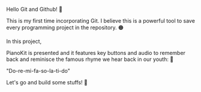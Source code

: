Hello Git and Github! 👋

This is my first time incorporating Git. I believe this is a powerful tool to save every programming project in the repository. 🟠

In this project, 

PianoKit is presented and it features key buttons and audio to remember back and reminisce the famous rhyme we hear back in our youth: 🎵


"Do-re-mi-fa-so-la-ti-do"

Let's go and build some stuffs! 🎹

